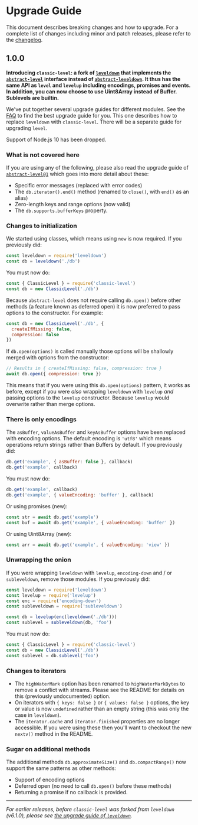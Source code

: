 # Upgrade Guide

This document describes breaking changes and how to upgrade. For a complete list of changes including minor and patch releases, please refer to the [changelog](CHANGELOG.md).

## 1.0.0

**Introducing `classic-level`: a fork of [`leveldown`](https://github.com/Level/leveldown) that implements the [`abstract-level`](https://github.com/Level/abstract-level) interface instead of [`abstract-leveldown`](https://github.com/Level/abstract-leveldown). It thus has the same API as `level` and `levelup` including encodings, promises and events. In addition, you can now choose to use Uint8Array instead of Buffer. Sublevels are builtin.**

We've put together several upgrade guides for different modules. See the [FAQ](https://github.com/Level/community#faq) to find the best upgrade guide for you. This one describes how to replace `leveldown` with `classic-level`. There will be a separate guide for upgrading `level`.

Support of Node.js 10 has been dropped.

### What is not covered here

If you are using any of the following, please also read the upgrade guide of [`abstract-level@1`](https://github.com/Level/abstract-level/blob/main/UPGRADING.md#100) which goes into more detail about these:

- Specific error messages (replaced with error codes)
- The `db.iterator().end()` method (renamed to `close()`, with `end()` as an alias)
- Zero-length keys and range options (now valid)
- The `db.supports.bufferKeys` property.

### Changes to initialization

We started using classes, which means using `new` is now required. If you previously did:

```js
const leveldown = require('leveldown')
const db = leveldown('./db')
```

You must now do:

```js
const { ClassicLevel } = require('classic-level')
const db = new ClassicLevel('./db')
```

Because `abstract-level` does not require calling `db.open()` before other methods (a feature known as deferred open) it is now preferred to pass options to the constructor. For example:

```js
const db = new ClassicLevel('./db', {
  createIfMissing: false,
  compression: false
})
```

If `db.open(options)` is called manually those options will be shallowly merged with options from the constructor:

```js
// Results in { createIfMissing: false, compression: true }
await db.open({ compression: true })
```

This means that if you were using this `db.open(options)` pattern, it works as before, except if you were _also_ wrapping `leveldown` with `levelup` _and_ passing options to the `levelup` constructor. Because `levelup` would overwrite rather than merge options.

### There is only encodings

The `asBuffer`, `valueAsBuffer` and `keyAsBuffer` options have been replaced with encoding options. The default encoding is `'utf8'` which means operations return strings rather than Buffers by default. If you previously did:

```js
db.get('example', { asBuffer: false }, callback)
db.get('example', callback)
```

You must now do:

```js
db.get('example', callback)
db.get('example', { valueEncoding: 'buffer' }, callback)
```

Or using promises (new):

```js
const str = await db.get('example')
const buf = await db.get('example', { valueEncoding: 'buffer' })
```

Or using Uint8Array (new):

```js
const arr = await db.get('example', { valueEncoding: 'view' })
```

### Unwrapping the onion

If you were wrapping `leveldown` with `levelup`, `encoding-down` and / or `subleveldown`, remove those modules. If you previously did:

```js
const leveldown = require('leveldown')
const levelup = require('levelup')
const enc = require('encoding-down')
const subleveldown = require('subleveldown')

const db = levelup(enc(leveldown('./db')))
const sublevel = subleveldown(db, 'foo')
```

You must now do:

```js
const { ClassicLevel } = require('classic-level')
const db = new ClassicLevel('./db')
const sublevel = db.sublevel('foo')
```

### Changes to iterators

- The `highWaterMark` option has been renamed to `highWaterMarkBytes` to remove a conflict with streams. Please see the README for details on this (previously undocumented) option.
- On iterators with `{ keys: false }` or `{ values: false }` options, the key or value is now `undefined` rather than an empty string (this was only the case in `leveldown`).
- The `iterator.cache` and `iterator.finished` properties are no longer accessible. If you were using these then you'll want to checkout the new `nextv()` method in the README.

### Sugar on additional methods

The additional methods `db.approximateSize()` and `db.compactRange()` now support the same patterns as other methods:

- Support of encoding options
- Deferred open (no need to call `db.open()` before these methods)
- Returning a promise if no callback is provided.

---

_For earlier releases, before `classic-level` was forked from `leveldown` (v6.1.0), please see [the upgrade guide of `leveldown`](https://github.com/Level/leveldown/blob/HEAD/UPGRADING.md)._
